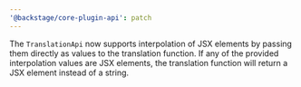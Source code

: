 ```yaml
---
'@backstage/core-plugin-api': patch
---
```


The `TranslationApi` now supports interpolation of JSX elements by passing them directly as values to the translation function. If any of the provided interpolation values are JSX elements, the translation function will return a JSX element instead of a string.
